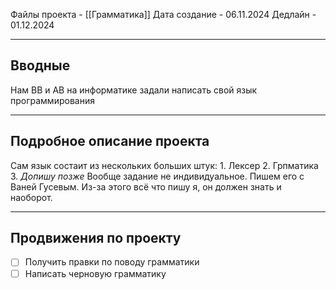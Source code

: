 Файлы проекта - [[Грамматика]] 
Дата создание - 06.11.2024
Дедлайн - 01.12.2024

---
## Вводные

Нам ВВ и АВ на информатике задали написать свой язык программирования

---
## Подробное описание проекта

Сам язык состаит из нескольких больших штук: 
	1. Лексер
	2. Грпматика
	3. *Допишу позже*
Вообще задание не индивидуальное. Пишем его с Ваней Гусевым. Из-за этого всё что пишу я, он должен знать и наоборот.

---
## Продвижения по проекту

- [ ] Получить правки по поводу грамматики
- [ ] Написать черновую грамматику
